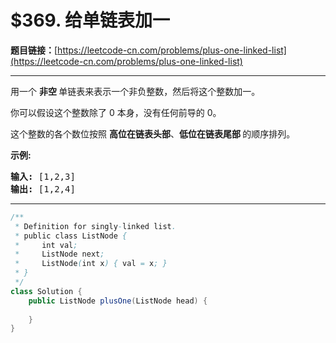 # $369. 给单链表加一

**题目链接：**[https://leetcode-cn.com/problems/plus-one-linked-list](https://leetcode-cn.com/problems/plus-one-linked-list)

---

<div class="content__1Y2H">
 <div class="notranslate">
  <p>用一个 <strong>非空 </strong>单链表来表示一个非负整数，然后将这个整数加一。</p> 
  <p>你可以假设这个整数除了 0 本身，没有任何前导的 0。</p> 
  <p>这个整数的各个数位按照 <strong>高位在链表头部</strong>、<strong>低位在链表尾部&nbsp;</strong>的顺序排列。</p> 
  <p><strong>示例:</strong></p> 
  <pre class="language-text"><strong>输入: </strong>[1,2,3]
<strong>输出: </strong>[1,2,4]
</pre> 
 </div>
</div>

---

```java
/**
 * Definition for singly-linked list.
 * public class ListNode {
 *     int val;
 *     ListNode next;
 *     ListNode(int x) { val = x; }
 * }
 */
class Solution {
    public ListNode plusOne(ListNode head) {
        
    }
}
```